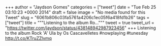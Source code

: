 
+++
author = "Jaydson Gomes"
categories = ["tweet"]
date = "Tue Feb 25 03:10:23 +0000 2014"
draft = false
image = "No media found for this Tweet"
slug = "6061b806c03fa5761a4206c1ec05f6a418fd1b26"
tags = ["tweet"]
title = """Listening to the album Ro..."""
tweet = true
tweet_url = "https://twitter.com/jaydson/status/438148942987923456"
+++
Listening to the album Rock 'A' Ula by Os Cascavelletes #nowplaying #tunesday http://t.co/KTruZZlvmq

